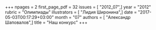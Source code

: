 +++
npages = 2
first_page_pdf = 32
issues = [ "2012_07",]
year = "2012"
rubric = "Олимпиады"
illustrators = [ "Лидия Широнина",]
date = "2017-05-03T00:17:29+03:00"
month = "07"
authors = [ "Александр Шаповалов",]
title = "Наш конкурс"
+++
